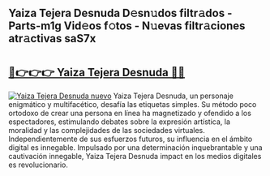 ## Yaiza Tejera Desnuda D𝚎sn𝚞dos filtr𝚊dos - Parts-m1g Vid𝚎os f𝚘tos - N𝚞evas filtr𝚊ciones atr𝚊ctivas saS7x

# <h2><a href="http://mbb56qk.tromn.icu/?c=Yaiza+Tejera+Desnuda">🔗👉👉👉 Yaiza Tejera Desnuda 🔗🔗</a></h2>

[![Yaiza Tejera Desnuda nuevo](https://i.imgur.com/pEAQMta.gif)](http://mbb56qk.tromn.icu/?c=Yaiza+Tejera+Desnuda)
Yaiza Tejera Desnuda, un personaje enigmático y multifacético, desafía las etiquetas simples. Su método poco ortodoxo de crear una persona en línea ha magnetizado y ofendido a los espectadores, estimulando debates sobre la expresión artística, la moralidad y las complejidades de las sociedades virtuales. Independientemente de sus esfuerzos futuros, su influencia en el ámbito digital es innegable. Impulsado por una determinación inquebrantable y una cautivación innegable, Yaiza Tejera Desnuda impact en los medios digitales es revolucionario.
